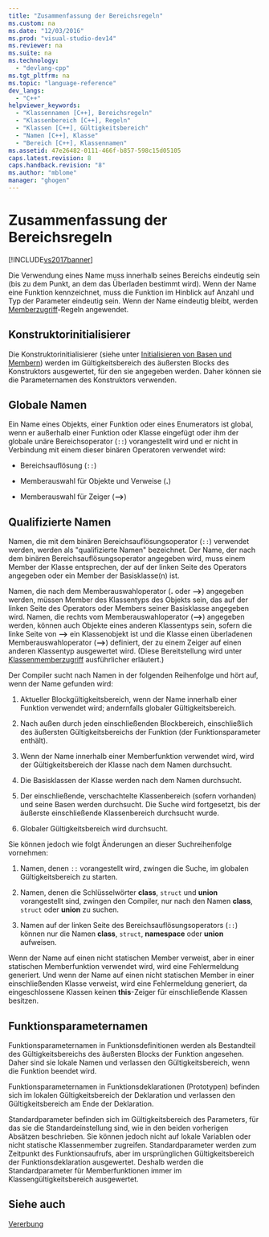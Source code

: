 ```yaml
---
title: "Zusammenfassung der Bereichsregeln"
ms.custom: na
ms.date: "12/03/2016"
ms.prod: "visual-studio-dev14"
ms.reviewer: na
ms.suite: na
ms.technology: 
  - "devlang-cpp"
ms.tgt_pltfrm: na
ms.topic: "language-reference"
dev_langs: 
  - "C++"
helpviewer_keywords: 
  - "Klassennamen [C++], Bereichsregeln"
  - "Klassenbereich [C++], Regeln"
  - "Klassen [C++], Gültigkeitsbereich"
  - "Namen [C++], Klasse"
  - "Bereich [C++], Klassennamen"
ms.assetid: 47e26482-0111-466f-b857-598c15d05105
caps.latest.revision: 8
caps.handback.revision: "8"
ms.author: "mblome"
manager: "ghogen"
---
```

# Zusammenfassung der Bereichsregeln
[!INCLUDE[vs2017banner](../assembler/inline/includes/vs2017banner.md)]

Die Verwendung eines Name muss innerhalb seines Bereichs eindeutig sein \(bis zu dem Punkt, an dem das Überladen bestimmt wird\).  Wenn der Name eine Funktion kennzeichnet, muss die Funktion im Hinblick auf Anzahl und Typ der Parameter eindeutig sein.  Wenn der Name eindeutig bleibt, werden [Memberzugriff](../cpp/member-access-control-cpp.md)\-Regeln angewendet.  
  
## Konstruktorinitialisierer  
 Die Konstruktorinitialisierer \(siehe unter [Initialisieren von Basen und Membern](assetId:///2f71377e-2b6b-49da-9a26-18e9b40226a1)\) werden im Gültigkeitsbereich des äußersten Blocks des Konstruktors ausgewertet, für den sie angegeben werden.  Daher können sie die Parameternamen des Konstruktors verwenden.  
  
## Globale Namen  
 Ein Name eines Objekts, einer Funktion oder eines Enumerators ist global, wenn er außerhalb einer Funktion oder Klasse eingefügt oder ihm der globale unäre Bereichsoperator \(`::`\) vorangestellt wird und er nicht in Verbindung mit einem dieser binären Operatoren verwendet wird:  
  
-   Bereichsauflösung \(`::`\)  
  
-   Memberauswahl für Objekte und Verweise \(**.**\)  
  
-   Memberauswahl für Zeiger \(**–\>**\)  
  
## Qualifizierte Namen  
 Namen, die mit dem binären Bereichsauflösungsoperator \(`::`\) verwendet werden, werden als "qualifizierte Namen" bezeichnet. Der Name, der nach dem binären Bereichsauflösungsoperator angegeben wird, muss einem Member der Klasse entsprechen, der auf der linken Seite des Operators angegeben oder ein Member der Basisklasse\(n\) ist.  
  
 Namen, die nach dem Memberauswahloperator \(**.** oder **–\>**\) angegeben werden, müssen Member des Klassentyps des Objekts sein, das auf der linken Seite des Operators oder Members seiner Basisklasse angegeben wird.  Namen, die rechts vom Memberauswahloperator \(**–\>**\) angegeben werden, können auch Objekte eines anderen Klassentyps sein, sofern die linke Seite von **–\>** ein Klassenobjekt ist und die Klasse einen überladenen Memberauswahloperator \(**–\>**\) definiert, der zu einem Zeiger auf einen anderen Klassentyp ausgewertet wird.  \(Diese Bereitstellung wird unter [Klassenmemberzugriff](../cpp/member-access.md) ausführlicher erläutert.\)  
  
 Der Compiler sucht nach Namen in der folgenden Reihenfolge und hört auf, wenn der Name gefunden wird:  
  
1.  Aktueller Blockgültigkeitsbereich, wenn der Name innerhalb einer Funktion verwendet wird; andernfalls globaler Gültigkeitsbereich.  
  
2.  Nach außen durch jeden einschließenden Blockbereich, einschließlich des äußersten Gültigkeitsbereichs der Funktion \(der Funktionsparameter enthält\).  
  
3.  Wenn der Name innerhalb einer Memberfunktion verwendet wird, wird der Gültigkeitsbereich der Klasse nach dem Namen durchsucht.  
  
4.  Die Basisklassen der Klasse werden nach dem Namen durchsucht.  
  
5.  Der einschließende, verschachtelte Klassenbereich \(sofern vorhanden\) und seine Basen werden durchsucht.  Die Suche wird fortgesetzt, bis der äußerste einschließende Klassenbereich durchsucht wurde.  
  
6.  Globaler Gültigkeitsbereich wird durchsucht.  
  
 Sie können jedoch wie folgt Änderungen an dieser Suchreihenfolge vornehmen:  
  
1.  Namen, denen `::` vorangestellt wird, zwingen die Suche, im globalen Gültigkeitsbereich zu starten.  
  
2.  Namen, denen die Schlüsselwörter **class**, `struct` und **union** vorangestellt sind, zwingen den Compiler, nur nach den Namen **class**, `struct` oder **union** zu suchen.  
  
3.  Namen auf der linken Seite des Bereichsauflösungsoperators \(`::`\) können nur die Namen **class**, `struct`, **namespace** oder **union** aufweisen.  
  
 Wenn der Name auf einen nicht statischen Member verweist, aber in einer statischen Memberfunktion verwendet wird, wird eine Fehlermeldung generiert.  Und wenn der Name auf einen nicht statischen Member in einer einschließenden Klasse verweist, wird eine Fehlermeldung generiert, da eingeschlossene Klassen keinen **this**\-Zeiger für einschließende Klassen besitzen.  
  
## Funktionsparameternamen  
 Funktionsparameternamen in Funktionsdefinitionen werden als Bestandteil des Gültigkeitsbereichs des äußersten Blocks der Funktion angesehen.  Daher sind sie lokale Namen und verlassen den Gültigkeitsbereich, wenn die Funktion beendet wird.  
  
 Funktionsparameternamen in Funktionsdeklarationen \(Prototypen\) befinden sich im lokalen Gültigkeitsbereich der Deklaration und verlassen den Gültigkeitsbereich am Ende der Deklaration.  
  
 Standardparameter befinden sich im Gültigkeitsbereich des Parameters, für das sie die Standardeinstellung sind, wie in den beiden vorherigen Absätzen beschrieben.  Sie können jedoch nicht auf lokale Variablen oder nicht statische Klassenmember zugreifen.  Standardparameter werden zum Zeitpunkt des Funktionsaufrufs, aber im ursprünglichen Gültigkeitsbereich der Funktionsdeklaration ausgewertet.  Deshalb werden die Standardparameter für Memberfunktionen immer im Klassengültigkeitsbereich ausgewertet.  
  
## Siehe auch  
 [Vererbung](../cpp/inheritance-cpp.md)